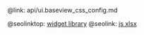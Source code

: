 @link: api/ui.baseview_css_config.md

@seolinktop: [widget library](https://webix.com)
@seolink: [js xlsx](https://webix.com/widget/excel_viewer/)